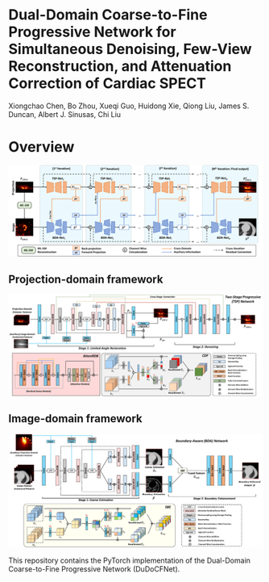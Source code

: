 # Dual-Domain Coarse-to-Fine Progressive Network for Simultaneous Denoising, Few-View Reconstruction, and Attenuation Correction of Cardiac SPECT

Xiongchao Chen, Bo Zhou, Xueqi Guo, Huidong Xie, Qiong Liu, James S. Duncan, Albert J. Sinusas, Chi Liu

# Overview
![image](IMAGE/Figure_1.png)

## Projection-domain framework
![image](IMAGE/Figure_2.png)

## Image-domain framework
![image](IMAGE/Figure_3.png)

This repository contains the PyTorch implementation of the Dual-Domain Coarse-to-Fine Progressive Network (DuDoCFNet).





